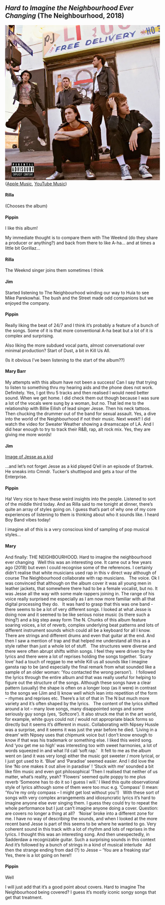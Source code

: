 ## *Hard to Imagine the Neighbourhood Ever Changing* (The Neighbourhood, 2018)

![Hard to Imagine the Neighbourhood Ever Changing](../assets/covers/hard-to-imagine-the-neighbourhood-ever-changing.png)  
([Apple Music](https://music.apple.com/us/album/hard-to-imagine-the-neighbourhood-ever-changing/1440532502), [YouTube Music](https://music.youtube.com/playlist?list=OLAK5uy_mT3H423KtoyxOBIAInCjwxyHXTVcxt3lo))

#### Rilla

(Chooses the album)

#### Pippin

I like this album!

My immediate thought is to compare them with The Weeknd (do they share a producer or anything?) and back from there to like A-ha… and at times a little bit Gorillaz…

#### Rilla

The Weeknd singer joins them sometimes I think

#### Jim

Started listening to The Neighbourhood winding our way to Huia to see Mike Parekowhai. The bush and the Street made odd companions but we enjoyed the company.

#### Pippin

Really liking the beat of 24/7 and I think it’s probably a feature of a bunch of the songs. Some of it is that more conventional A-ha beat but a lot of it is complex and surprising.

Also liking the more subdued vocal parts, almost conversational over minimal production? Start of Dust, a bit in Kill Us All.

(Is it obvious I’ve been listening to the start of the album??)

#### Mary Barr

My attempts with this album have not been a success! Can I say that trying to listen to something thru my hearing aids and the phone does not work. Definitely. Yes, I got thru 5 tracks and then realised I would need better sound. When we get home. I did check them out though because I was sure a lot of the vocals were sung by a woman, but no. That led me to the relationship with Billie Eilish of lead singer Jesse. Then his neck tattoos. Then chucking the drummer out of the band for sexual assault. Yes, a dive into the world of the Neighbourhood if not their music. Next week!! I did watch the video for Sweater Weather showing a dreamscape of LA. And I did hear enough to try to track their R&B, rap, alt rock mix. Yes, they are giving me more words!

#### Jim

[Image of Jesse as a kid](../assets/images/jesse.png)

…and let’s not forget Jesse as a kid played Q’ell in an episode of Startrek. He sneaks into Cmndr. Tucker’s shuttlepod and gets a tour of the Enterprise.

#### Pippin

Ha! Very nice to have these weird insights into the people. Listened to sort of the middle third today. And as Rilla said to me tonight at dinner, there’s quite an array of styles going on. I guess that’s part of why one of my core experiences of listening to them is thinking about who it sounds like. I heard Boy Band vibes today!

I imagine all of this is a very conscious kind of sampling of pop musical styles…

#### Mary

And finally: THE NEIGHBOURHOOD. Hard to imagine the neighbourhood ever changing
 
Well this was an interesting one. It came out a few years ago (2018) but even I could recognise some of the references. I certainly didn’t realise that white musicians used rap in this v direct way although of course The Neighbourhood collaborate with rap musicians.
 
The voice. Ok I was convinced that although on the album cover it was all young men in leather jackets, that somewhere there had to be a female vocalist, but no. It was Jesse all the way with some male rappers joining in. The range of his voice really surprised me especially as I am now more familiar with all that digital processing they do.
 
It was hard to grasp that this was one band - there seems to be a lot of very different songs. I looked at what Jesse is doing now and it seemed to be like serious noise music (is there such a thing?) and a big step away form The N. Chunks of this album feature soaring voices, a lot of reverb, complex underlying beat patterns and lots of different instrument sounds which could all be a keyboard for all I know. There are strings and different drums and even that guitar at the end. And then I saw a mention of trap and that helped me understand all this as a style rather than just a whole lot of stuff.
 
The structures were diverse and there were often abrupt shifts within songs. I feel they were driven by the lyrics and there were a lot of reprises holding the songs together. ‘Scary love’ had a touch of reggae to me while Kill us all sounds like I imagine gansta rap to be (and especially the final remark from what sounded like a sample of an older woman: ‘You contacted the wrong person’).
 
I followed the lyrics through the entire album and that was really useful for helping to figure out the structure of the songs. Although these songs have a clear pattern (usually) the shape is often on a longer loop (as it were) in contrast to the songs we (Jim and I) know well which lean into repetition of the form – rhymes and reprises etc. There’s a lot of that in The N but much more variety and it’s often shaped by the lyrics.
 
The content of the lyrics shifted around a lot – many love songs, many disappointed songs and some seriously guy songs (yes, ‘Softcore’). It also struck me that in the art world, for example, white guys could not / would not appropriate black forms so directly but it seems it’s different in music. Collaborating with Nipsey Hussle was a surprise, and it seems it was just the year before he died. ‘Living in a dream’ with Nipsey uses that chipmunk voice but I don’t know enough to know if that was his trademark or something else. I liked this weird song. And ‘you get me so high’ was interesting too with sweet harmonies, a lot of words squeezed in and what I’d call ‘soft rap.’
 
It felt to me as the album went on (and it was very long) either the music got sweeter / more lyrical, or I just got used to it. ‘Blue’ and ‘Paradise’ seemed easier. And I did love the line ‘No one makes it out alive in paradise’ ! ‘Stuck with me’ sounded a bit like film music and even got philosophical ‘Then I realised that neither of us matter, what’s reality, yeah? ‘Flowers’ seemed quite poppy to me plus reverb ‘Someone has to do it so I guess I will.’ I liked this quite observational style of lyrics although some of them were too muc e.g. ‘Compass’ (I mean: ‘You’re my only compass – I might get lost without you’!)
 
With these sort of songs with very complex arrangements and idiosyncratic lyrics it’s hard to imagine anyone else ever singing them. I guess they could try to repeat the whole performance but I just can’t imagine anyone doing a cover. Question: are covers no longer a thing at all?
 
‘Noise’ broke into a different zone for me. I have no way of describing the sounds, and when I looked at the more recent band Jesse is part of this seems to be where he wanted to go. Very coherent sound in this track with a lot of rhythm and lots of reprises in the lyrics. I thought this was an interesting song. And then unexpectedly, in Sadderdaw a recognizable guitar. Such a surprising sounds in this context And it’s followed by a bunch of strings in a kind of musical interlude
 
Ad then the strange ending from dad (?) to Jesse – ‘You are a freaking star’
 
Yes, there is a lot going on here!!

#### Pippin

Well

I will just add that it’s a good point about covers. Hard to imagine The Neighbourhood being covered? I guess it’s mostly iconic songy songs that get that treatment.
